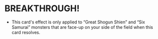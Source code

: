 
# BREAKTHROUGH!

*   This card's effect is only applied to “Great Shogun Shien” and “Six Samurai” monsters that are face-up on your side of the field when this card resolves.

  